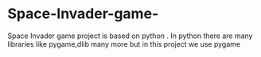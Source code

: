 # Space-Invader-game-
Space Invader game project is based on python . In python there are many libraries like pygame,dlib many more but in this project we use pygame 

